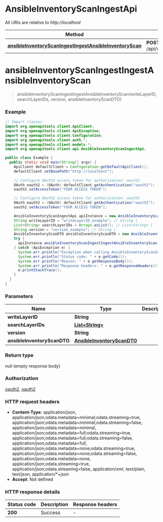 # AnsibleInventoryScanIngestApi

All URIs are relative to *http://localhost*

| Method | HTTP request | Description |
|------------- | ------------- | -------------|
| [**ansibleInventoryScanIngestIngestAnsibleInventoryScan**](AnsibleInventoryScanIngestApi.md#ansibleInventoryScanIngestIngestAnsibleInventoryScan) | **POST** /api/v{version}/Ingest/AnsibleInventoryScan |  |


<a id="ansibleInventoryScanIngestIngestAnsibleInventoryScan"></a>
# **ansibleInventoryScanIngestIngestAnsibleInventoryScan**
> ansibleInventoryScanIngestIngestAnsibleInventoryScan(writeLayerID, searchLayerIDs, version, ansibleInventoryScanDTO)



### Example
```java
// Import classes:
import org.openapitools.client.ApiClient;
import org.openapitools.client.ApiException;
import org.openapitools.client.Configuration;
import org.openapitools.client.auth.*;
import org.openapitools.client.models.*;
import org.openapitools.client.api.AnsibleInventoryScanIngestApi;

public class Example {
  public static void main(String[] args) {
    ApiClient defaultClient = Configuration.getDefaultApiClient();
    defaultClient.setBasePath("http://localhost");
    
    // Configure OAuth2 access token for authorization: oauth2
    OAuth oauth2 = (OAuth) defaultClient.getAuthentication("oauth2");
    oauth2.setAccessToken("YOUR ACCESS TOKEN");

    // Configure OAuth2 access token for authorization: oauth2
    OAuth oauth2 = (OAuth) defaultClient.getAuthentication("oauth2");
    oauth2.setAccessToken("YOUR ACCESS TOKEN");

    AnsibleInventoryScanIngestApi apiInstance = new AnsibleInventoryScanIngestApi(defaultClient);
    String writeLayerID = "writeLayerID_example"; // String | 
    List<String> searchLayerIDs = Arrays.asList(); // List<String> | 
    String version = "version_example"; // String | 
    AnsibleInventoryScanDTO ansibleInventoryScanDTO = new AnsibleInventoryScanDTO(); // AnsibleInventoryScanDTO | 
    try {
      apiInstance.ansibleInventoryScanIngestIngestAnsibleInventoryScan(writeLayerID, searchLayerIDs, version, ansibleInventoryScanDTO);
    } catch (ApiException e) {
      System.err.println("Exception when calling AnsibleInventoryScanIngestApi#ansibleInventoryScanIngestIngestAnsibleInventoryScan");
      System.err.println("Status code: " + e.getCode());
      System.err.println("Reason: " + e.getResponseBody());
      System.err.println("Response headers: " + e.getResponseHeaders());
      e.printStackTrace();
    }
  }
}
```

### Parameters

| Name | Type | Description  | Notes |
|------------- | ------------- | ------------- | -------------|
| **writeLayerID** | **String**|  | |
| **searchLayerIDs** | [**List&lt;String&gt;**](String.md)|  | |
| **version** | **String**|  | |
| **ansibleInventoryScanDTO** | [**AnsibleInventoryScanDTO**](AnsibleInventoryScanDTO.md)|  | |

### Return type

null (empty response body)

### Authorization

[oauth2](../README.md#oauth2), [oauth2](../README.md#oauth2)

### HTTP request headers

 - **Content-Type**: application/json, application/json;odata.metadata=minimal;odata.streaming=true, application/json;odata.metadata=minimal;odata.streaming=false, application/json;odata.metadata=minimal, application/json;odata.metadata=full;odata.streaming=true, application/json;odata.metadata=full;odata.streaming=false, application/json;odata.metadata=full, application/json;odata.metadata=none;odata.streaming=true, application/json;odata.metadata=none;odata.streaming=false, application/json;odata.metadata=none, application/json;odata.streaming=true, application/json;odata.streaming=false, application/xml, text/plain, text/json, application/*+json
 - **Accept**: Not defined

### HTTP response details
| Status code | Description | Response headers |
|-------------|-------------|------------------|
| **200** | Success |  -  |

